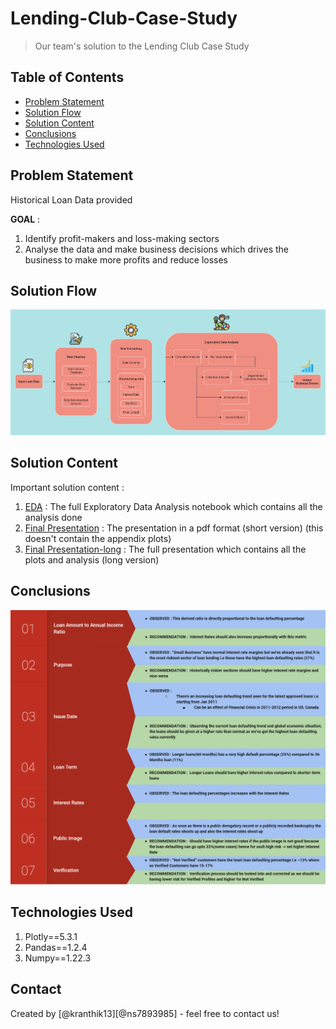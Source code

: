 # Lending-Club-Case-Study
> Our team's solution to the Lending Club Case Study


## Table of Contents
* [Problem Statement](#problem-statement)
* [Solution Flow](#solution-flow)
* [Solution Content](#solution-content)
* [Conclusions](#conclusions)
* [Technologies Used](#technologies-used)

<!-- You can include any other section that is pertinent to your problem -->

## Problem Statement

Historical Loan Data provided

**GOAL** :
1. Identify profit-makers and loss-making sectors
2. Analyse the data and make business decisions which drives the business to make more profits and reduce losses


## Solution Flow
![Solution Architecture](architecture.png "Solution Architecture")

## Solution Content

Important solution content : 

1. [EDA](EDA.ipynb) : The full Exploratory Data Analysis notebook which contains all the analysis done
2. [Final Presentation](EDA-results.pdf) : The presentation in a pdf format (short version) (this doesn't contain the appendix plots)
3. [Final Presentation-long](EDA-results.pptx) : The full presentation which contains all the plots and analysis (long version)


## Conclusions
![Business Drivers](conclusion.png "Business Drivers")


## Technologies Used
1. Plotly==5.3.1
2. Pandas==1.2.4
3. Numpy==1.22.3


## Contact
Created by [@kranthik13][@ns7893985] - feel free to contact us!
